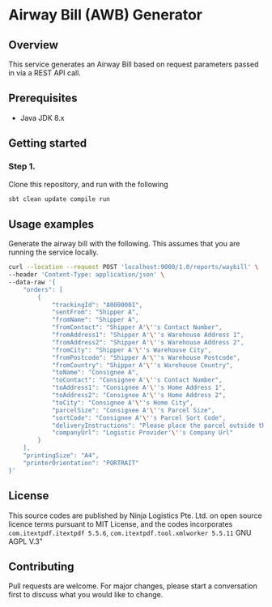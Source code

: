 # Airway Bill (AWB) Generator

## Overview

This service generates an Airway Bill based on request parameters passed in via a REST API call.

## Prerequisites

* Java JDK 8.x

## Getting started

### Step 1.
Clone this repository, and run with the following
```bash
sbt clean update compile run
```

## Usage examples
Generate the airway bill with the following. This assumes that you are running the service locally.
```bash
curl --location --request POST 'localhost:9000/1.0/reports/waybill' \
--header 'Content-Type: application/json' \
--data-raw '{
    "orders": [
        {
            "trackingId": "A0000001",
            "sentFrom": "Shipper A",
            "fromName": "Shipper A",
            "fromContact": "Shipper A'\''s Contact Number",
            "fromAddress1": "Shipper A'\''s Warehouse Address 1",
            "fromAddress2": "Shipper A'\''s Warehouse Address 2",
            "fromCity": "Shipper A'\''s Warehouse City",
            "fromPostcode": "Shipper A'\''s Warehouse Postcode",
            "fromCountry": "Shipper A'\''s Warehouse Country",
            "toName": "Consignee A",
            "toContact": "Consignee A'\''s Contact Number",
            "toAddress1": "Consignee A'\''s Home Address 1",
            "toAddress2": "Consignee A'\''s Home Address 2",
            "toCity": "Consignee A'\''s Home City",
            "parcelSize": "Consignee A'\''s Parcel Size",
            "sortCode": "Consignee A'\''s Parcel Sort Code",
            "deliveryInstructions": "Please place the parcel outside the door",
            "companyUrl": "Logistic Provider'\''s Company Url"
        }
    ],
    "printingSize": "A4",
    "printerOrientation": "PORTRAIT"
}'
```

## License
This source codes are published by Ninja Logistics Pte. Ltd. on open source licence terms pursuant to MIT License, and the codes incorporates `com.itextpdf.itextpdf 5.5.6`, `com.itextpdf.tool.xmlworker 5.5.11` GNU AGPL V.3"

## Contributing

Pull requests are welcome. For major changes, please start a conversation first to discuss what you would like to
change.
